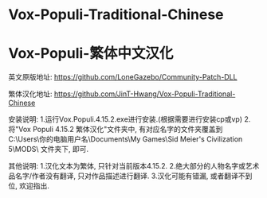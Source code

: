 # Vox-Populi-Traditional-Chinese
# Vox-Populi-繁体中文汉化


英文原版地址: https://github.com/LoneGazebo/Community-Patch-DLL

繁体汉化地址: https://github.com/JinT-Hwang/Vox-Populi-Traditional-Chinese


安装说明:
1.运行Vox.Populi.4.15.2.exe进行安装.(根据需要进行安装cp或vp)
2.将"Vox Populi 4.15.2 繁体汉化"文件夹中, 有对应名字的文件夹覆盖到
C:\Users\你的电脑用户名\Documents\My Games\Sid Meier's Civilization 5\MODS\ 文件夹下, 即可.


其他说明:
1.汉化文本为繁体, 只针对当前版本4.15.2.
2.绝大部分的人物名字或艺术品名字/作者没有翻译, 只对作品描述进行翻译.
3.汉化可能有错漏, 或者翻译不到位, 欢迎指出.
